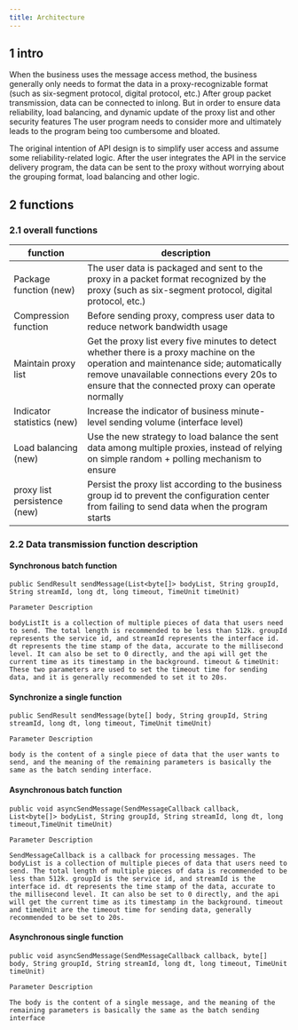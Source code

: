 ```yaml
---
title: Architecture
---
```

## 1 intro
When the business uses the message access method, the business generally only needs to format the data in a proxy-recognizable format (such as six-segment protocol, digital protocol, etc.)
After group packet transmission, data can be connected to inlong. But in order to ensure data reliability, load balancing, and dynamic update of the proxy list and other security features
The user program needs to consider more and ultimately leads to the program being too cumbersome and bloated.

The original intention of API design is to simplify user access and assume some reliability-related logic. After the user integrates the API in the service delivery program, the data can be sent to the proxy without worrying about the grouping format, load balancing and other logic.

## 2 functions

### 2.1 overall functions

|  function   | description  |
|  ----  | ----  |
| Package function (new)  | The user data is packaged and sent to the proxy in a packet format recognized by the proxy (such as six-segment protocol, digital protocol, etc.)|
| Compression function| Before sending proxy, compress user data to reduce network bandwidth usage|
| Maintain proxy list| Get the proxy list every five minutes to detect whether there is a proxy machine on the operation and maintenance side; automatically remove unavailable connections every 20s to ensure that the connected proxy can operate normally |
| Indicator statistics (new)| Increase the indicator of business minute-level sending volume (interface level)|
| Load balancing (new)| Use the new strategy to load balance the sent data among multiple proxies, instead of relying on simple random + polling mechanism to ensure|
| proxy list persistence (new)| Persist the proxy list according to the business group id to prevent the configuration center from failing to send data when the program starts


### 2.2 Data transmission function description

#### Synchronous batch function

    public SendResult sendMessage(List<byte[]> bodyList, String groupId, String streamId, long dt, long timeout, TimeUnit timeUnit)

    Parameter Description

    bodyListIt is a collection of multiple pieces of data that users need to send. The total length is recommended to be less than 512k. groupId represents the service id, and streamId represents the interface id. dt represents the time stamp of the data, accurate to the millisecond level. It can also be set to 0 directly, and the api will get the current time as its timestamp in the background. timeout & timeUnit: These two parameters are used to set the timeout time for sending data, and it is generally recommended to set it to 20s.

#### Synchronize a single function

    public SendResult sendMessage(byte[] body, String groupId, String streamId, long dt, long timeout, TimeUnit timeUnit)

    Parameter Description

    body is the content of a single piece of data that the user wants to send, and the meaning of the remaining parameters is basically the same as the batch sending interface.


#### Asynchronous batch function

    public void asyncSendMessage(SendMessageCallback callback, List<byte[]> bodyList, String groupId, String streamId, long dt, long timeout,TimeUnit timeUnit)

    Parameter Description

    SendMessageCallback is a callback for processing messages. The bodyList is a collection of multiple pieces of data that users need to send. The total length of multiple pieces of data is recommended to be less than 512k. groupId is the service id, and streamId is the interface id. dt represents the time stamp of the data, accurate to the millisecond level. It can also be set to 0 directly, and the api will get the current time as its timestamp in the background. timeout and timeUnit are the timeout time for sending data, generally recommended to be set to 20s.


#### Asynchronous single function


    public void asyncSendMessage(SendMessageCallback callback, byte[] body, String groupId, String streamId, long dt, long timeout, TimeUnit timeUnit)

    Parameter Description

    The body is the content of a single message, and the meaning of the remaining parameters is basically the same as the batch sending interface
